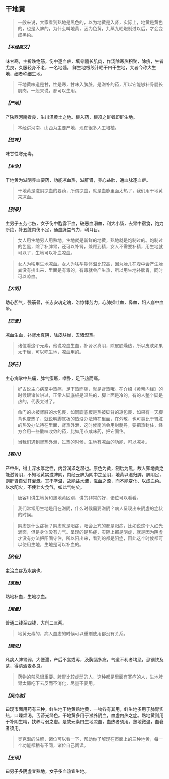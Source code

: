 ## 干地黄

> 一般来说，大家看到熟地是黑色的，以为地黄是入肾，实际上，地黄是黄色的，也是入脾的，为什么叫地黄，因为色黄，九蒸九晒炮制过以后，才会变成黑色。

##### 【本经原文】
味甘寒，主折跌绝筋，伤中逐血痹，填骨髓长肌肉，作汤除寒热积聚，除痹，生者尤良，久服轻身不老，一名地髓。
鲜生地根绞汁晒干曰干生地，大者今称大生地，细者称细生地。

> 干地黄味道是甘，性是寒，甘味入脾脏，是滋补的药，所以它能够补骨髓长肌肉。一般来说，都可以生用。

##### 【产地】
产陕西河南者良，生川泽黄土之地。根入药，根须之鲜者即鲜生地。

> 本经讲河南、山西为主要产地，现在很多人工培植。

##### 【性味】
味甘性寒无毒。
##### 【主治】
干地黄为滋阴养血要药，功能凉血热，滋肝肾，养心益肺，通血脉逐血痹。

> 干地黄是滋阴凉血的要药，所谓凉血，就是血脉里面太热了，我们用干地黄来凉血。

##### 【别录】
主男子五劳七伤，女子伤中胞露下血，破恶血溺血，利大小肠，去胃中宿食，饱力断绝，补五脏内伤不足，通血脉益气力，利耳目。

> 女人用生地男人用熟地。生地就是新鲜的地黄，熟地就是炮制过的。炮制过的色黑，除了补脾胃，还可以补肾，兼顾到精，女人不需要补精，用生地就可以了，生地可以补血凉血。

> 女人为啥用生地凉血。女人为啥孕期体温比较高，因为胎儿在腹中会产生胎粪没有排出来，里面是有毒的，有毒就会产生热，所以用生地补脾胃，同时可以凉血。

##### 【大明】
助心胆气，强筋骨，长志安魂定魄，治惊悸劳力，心肺损吐血，鼻血，妇人崩中血晕。
##### 【元素】
凉血生血，补肾水真阴，除皮肤燥，去诸湿热。

> 诸位看这个元素，他说凉血生血，补肾水真阴，除皮肤燥热，所以皮肤如果太干燥，可以吃生地，凉血用的。

##### 【好古】
主心病掌中热痛，脾气痿蹶，嗜卧，足下热而痛。

> 好古说主心病掌中热痛，足下热而痛，就是肾热哦。在介绍《黄帝内经》的时候跟诸位讲过，正常人脚底板是温热的，脚上面是冷的，有的人整个脚是热的，代表太过了。

> 命门的火被肾脏的水包裹，如同脚底板是热被脚背的凉包裹，如果有一天脚背也变热了，就说明脚底板的热没办法待在里面，在外散，也可类比于肾脏的热没办法待在里面，肾热外泄，这时候南派会用封髓丹，要把热封住，经方会用一些酸味收敛的药，比如用点咸味药，把它固住。

> 当我们遇到肾热外泄，过热的时候，生地有凉血的功能，可以凉补。

##### 【容川】
产中州，得土深水厚之性，内含润泽之湿也。原色为黄，制后为黑，故人知地黄之能滋肾阴，不知地黄实滋脾阴，内经云脾为阴中之至阴，地黄以湿归脾，脾阴足，则肝肾自受其灌溉。其不辛温，故能益水液，滋血之源，而不能变化、以成血色。以水配火，不使壮火食气，如此气纳矣。

> 唐容川讲生地黄和熟地黄区别，讲的非常的好，诸位可以看看。

> 我们常常用生地是用在滋阴，什么时候需要滋阴？病人呈现出来阴虚的症状的时候。

> 阴虚是什么症状？阴虚就是阳症，阳会上亢的都是阳症，比如说这个人红光满面，但是身体没有力气。呈现的是热症，实际上都是阴虚，就是因为阴虚才没有办法把阳固守住，所以阳出来，看到的都是阳症，因此这个时候都可以使用生地，生地是可以补血的。

##### 【药征】
主治血症及水病也。
##### 【灵胎】
熟地补血，生地凉血。
##### 【用量】
普通二钱至四钱，大剂二三两。

> 地黄无毒的，病人血虚的时候可以重剂使用都没有关系。

##### 【禁忌】
凡病人脾胃弱，大便泄，产后不食或泻，及胸膈多痰，气道不利者均忌，忌铜铁及茶，得清酒麦冬良。

> 药物的禁忌很重要。脾胃比较虚弱的人，这种都是里面有寒症的人，生地脾胃太弱吃下去反而不消化，尽量不要用。

##### 【吴克潜】
曰现市面用药有三种，鲜生地干地黄熟地黄，一物各有其用，鲜生地多用于肺胃实热，口燥烦渴，舌苔光绛色。干地黄多用于滋养阴血，血虚内热之症。熟地黄则用于补阴生精，扶养亏弱之虚。是故元素曰生地凉血，血热者须用。熟地微温，血衰者须用。

> 吴克潜的注解，诸位可以看一下，帮助你了解现在市面上的三种地黄，每一个功能都稍有不同，诸位自己阅读。

##### 【王硕】
曰男子多阴虚宜熟地，女子多血热宜生地。